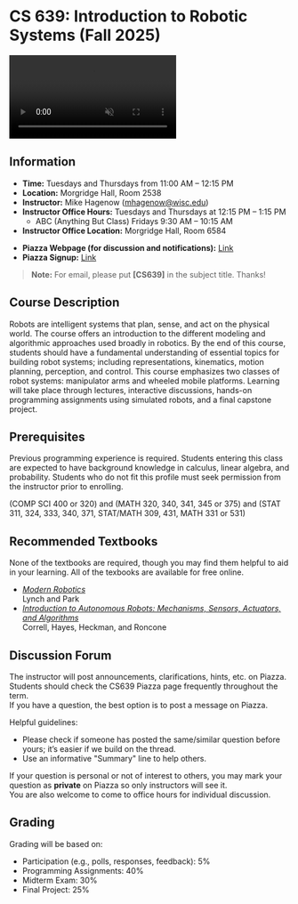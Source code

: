 # CS 639: Introduction to Robotic Systems (**Fall 2025**)
<video autoplay loop muted playsinline style="max-width: 100%; height: auto;">
  <source src="/cs639_fall25/cs639_website_videos.mp4" type="video/mp4">
  Your browser does not support the video tag.
</video>

## Information

- **Time:** Tuesdays and Thursdays from 11:00 AM – 12:15 PM
- **Location:** Morgridge Hall, Room 2538
- **Instructor:** Mike Hagenow (mhagenow@wisc.edu)
- **Instructor Office Hours:** Tuesdays and Thursdays at 12:15 PM – 1:15 PM
    - ABC (Anything But Class) Fridays 9:30 AM – 10:15 AM
- **Instructor Office Location:** Morgridge Hall, Room 6584
<!-- - **Peer Mentor (PM):** TBD
- **PM Office Hours:** TBD
- **PM Office Location:** TBD -->
<!-- - **Syllabus:** [pdf] -->
- **Piazza Webpage (for discussion and notifications):** [Link](https://piazza.com/wisc/fall2025/cs639003/home)
- **Piazza Signup:** [Link](https://piazza.com/wisc/fall2025/cs639003)
<!-- - **Canvas:** Canvas -->
<!-- - **Homework Submission:** Gradescope -->

> **Note:** For email, please put **[CS639]** in the subject title. Thanks!

## Course Description

Robots are intelligent systems that plan, sense, and act on the physical world. The course offers an introduction to the different modeling and algorithmic approaches used broadly in robotics. By the end of this course, students should have a fundamental understanding of essential topics for building robot systems; including representations, kinematics, motion planning, perception, and control. This course emphasizes two classes of robot systems: manipulator arms and wheeled mobile platforms. Learning will take place through lectures, interactive discussions, hands-on programming assignments using simulated robots, and a final capstone project.

## Prerequisites

Previous programming experience is required. Students entering this class are expected to have background knowledge in calculus, linear algebra, and probability. Students who do not fit this profile must seek permission from the instructor prior to enrolling.

(COMP SCI 400 or 320) and (MATH 320, 340, 341, 345 or 375) and (STAT 311, 324, 333, 340, 371, STAT/MATH 309, 431, MATH 331 or 531)


## Recommended Textbooks

None of the textbooks are required, though you may find them helpful to aid in your learning. All of the texbooks are available for free online.

- [*Modern Robotics*](https://hades.mech.northwestern.edu/images/2/25/MR-v2.pdf)<br>Lynch and Park
- [*Introduction to Autonomous Robots: Mechanisms, Sensors, Actuators, and Algorithms*](https://github.com/Introduction-to-Autonomous-Robots/Introduction-to-Autonomous-Robots)<br>Correll, Hayes, Heckman, and Roncone
<!--- *Probabilistic Robotics*, Thrun, Burgard, and Fox-->


## Discussion Forum

The instructor will post announcements, clarifications, hints, etc. on Piazza.  
Students should check the CS639 Piazza page frequently throughout the term.  
If you have a question, the best option is to post a message on Piazza.

Helpful guidelines:
- Please check if someone has posted the same/similar question before yours; it’s easier if we build on the thread.
- Use an informative "Summary" line to help others.

If your question is personal or not of interest to others, you may mark your question as **private** on Piazza so only instructors will see it.  
You are also welcome to come to office hours for individual discussion.

## Grading

Grading will be based on:

- Participation (e.g., polls, responses, feedback): 5%
- Programming Assignments: 40%
- Midterm Exam: 30%
- Final Project: 25%

